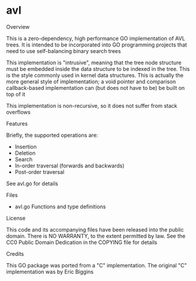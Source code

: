 # avl

Overview

This is a zero-dependency, high performance GO implementation of AVL trees.
It is intended to be incorporated into GO programming projects that need to
use self-balancing binary search trees

This implementation is "intrusive", meaning that the tree node structure
must be embedded inside the data structure to be indexed in the tree.
This is the style commonly used in kernel data structures.  This is actually
the more general style of implementation; a void pointer and comparison
callback-based implementation can (but does not have to be) be built on top
of it

This implementation is non-recursive, so it does not suffer from stack
overflows

Features

Briefly, the supported operations are:

- Insertion
- Deletion
- Search
- In-order traversal (forwards and backwards)
- Post-order traversal

See avl.go for details

Files

- avl.go       Functions and type definitions

License

This code and its accompanying files have been released into the public
domain.  There is NO WARRANTY, to the extent permitted by law.
See the CC0 Public Domain Dedication in the COPYING file for details

Credits

This GO package was ported from a "C" implementation.  The original "C"
implementation was by Eric Biggins


